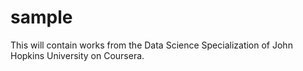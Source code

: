# sample
This will contain works from the Data Science Specialization of John Hopkins University on Coursera.
